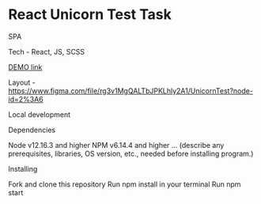 # React Unicorn Test Task
SPA

Tech -
React,
JS,
SCSS

[DEMO link](https://maxxnikiforov.github.io/Unicorn_page_task/)

Layout - https://www.figma.com/file/rg3v1MgQALTbJPKLhly2A1/UnicornTest?node-id=2%3A6

Local development

Dependencies

Node v12.16.3 and higher
NPM v6.14.4 and higher
... (describe any prerequisites, libraries, OS version, etc., needed before installing program.)

Installing

Fork and clone this repository
Run npm install in your terminal
Run npm start
